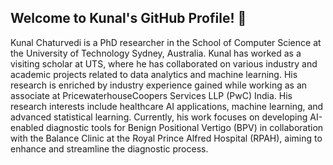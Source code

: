 ## Welcome to Kunal's GitHub Profile! 👋
Kunal Chaturvedi is a PhD researcher in the School of Computer Science at the University of Technology Sydney, Australia. Kunal has worked as a visiting scholar at UTS, where he has collaborated on various industry and academic projects related to data analytics and machine learning. His research is enriched by industry experience gained while working as an associate at PricewaterhouseCoopers Services LLP (PwC) India. His research interests include healthcare AI applications, machine learning, and advanced statistical learning. Currently, his work focuses on developing AI-enabled diagnostic tools for Benign Positional Vertigo (BPV) in collaboration with the Balance Clinic at the Royal Prince Alfred Hospital (RPAH), aiming to enhance and streamline the diagnostic process.

